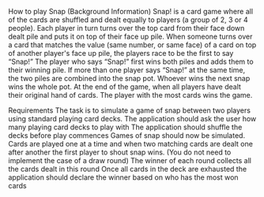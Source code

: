 How to play Snap (Background Information)
Snap! is a card game where all of the cards are shuffled and dealt equally to players (a group of 2, 3 or 4 people).
Each player in turn turns over the top card from their face down dealt pile and puts it on top of their face up pile.
When someone turns over a card that matches the value (same number, or same face) of a card on top of another player's face up pile, the players race to be the first to say “Snap!”
The player who says “Snap!” first wins both piles and adds them to their winning pile.
If more than one player says “Snap!” at the same time, the two piles are combined into the snap pot.
Whoever wins the next snap wins the whole pot.
At the end of the game, when all players have dealt their original hand of cards. The player with the most cards wins the game.

Requirements
The task is to simulate a game of snap between two players using standard playing card decks.
The application should ask the user how many playing card decks to play with
The application should shuffle the decks before play commences
Games of snap should now be simulated. Cards are played one at a time and when two matching cards are dealt one after another the first player to shout snap wins. (You do not need to implement the case of a draw round)
The winner of each round collects all the cards dealt in this round
Once all cards in the deck are exhausted the application should declare the winner based on who has the most won cards